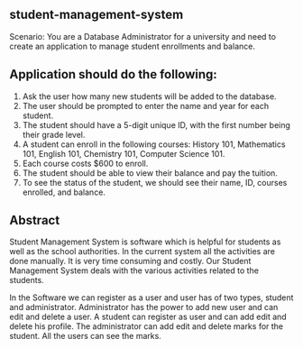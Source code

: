 student-management-system
---------------------------

Scenario: You are a Database Administrator for a university and need to
create an application to manage student enrollments and balance.

Application should do the following:
------------------------------------
1)  Ask the user how many new students will be added to the database.
2)  The user should be prompted to enter the name and year for each student.
3)  The student should have a 5-digit unique ID, with the first number being their grade level.
4)  A student can enroll in the following courses: History 101, Mathematics 101, English 101, Chemistry 101, Computer Science 101.
5)  Each course costs $600 to enroll.
6)  The student should be able to view their balance and pay the tuition.
7)  To see the status of the student, we should see their name, ID, courses enrolled, and balance.


Abstract
---------
Student Management System is software which is helpful for students as well as the school authorities.
In the current system all the activities are done manually. It is very time consuming and costly.
Our Student Management System deals with the various activities related to the students. 

In the Software we can register as a user and user has of two types, student and administrator.
Administrator has the power to add new user and can edit and delete a user.
A student can register as user and can add edit and delete his profile.
The administrator can add edit and delete marks for the student. All the users can see the marks. 
